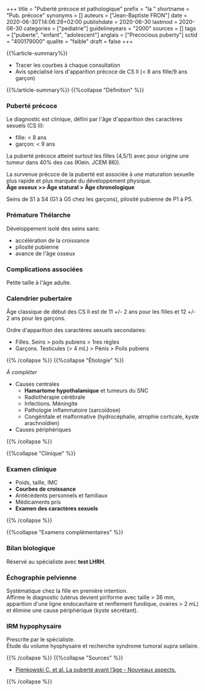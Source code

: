 +++
title = "Puberté précoce et pathologique"
prefix = "la "
shortname = "Pub. précoce"
synonyms = []
auteurs = ["Jean-Baptiste FRON"]
date = 2020-06-30T14:06:29+02:00
publishdate = 2020-06-30
lastmod = 2020-06-30
categories = ["pediatrie"]
guidelineyears = "2000"
sources = []
tags = ["puberte", "enfant", "adolescent"]
anglais = ["Precocious puberty"]
sctid = "400179000"
qualite = "faible"
draft = false
+++

{{%article-summary%}}

- Tracer les courbes à chaque consultation
- Avis spécialisé lors d'apparition précoce de CS II (< 8 ans fille/9 ans garçon)

{{%/article-summary%}}
{{%collapse "Définition" %}}

### Puberté précoce

Le diagnostic est clinique, défini par l'âge d'apparition des caractères sexuels (CS II):

- fille: < 8 ans
- garçon: < 9 ans

La puberté précoce atteint surtout les filles (4,5/1) avec pour origine une tumeur dans 40% des cas (Klein. JCEM 86)).

La survenue précoce de la puberté est associée à une maturation sexuelle plus rapide et plus marquée du développement physique.  
**Âge osseux >> Âge statural > Âge chronologique**

Seins de S1 à S4 (G1 à G5 chez les garçons), pilosité pubienne de P1 à P5.

### Prémature Thélarche

Développement isolé des seins sans:

- accélération de la croissance
- pilosité pubienne
- avance de l'âge osseux

### Complications associées

Petite taille à l'âge adulte.

### Calendrier pubertaire

Âge classique de début des CS II est de 11 +/- 2 ans pour les filles et 12 +/- 2 ans pour les garçons.

Ordre d'apparition des caractères sexuels secondaires:

- Filles. Seins > poils pubiens > 1res règles
- Garçons. Testicules (> 4 mL) > Pénis > Poils pubiens

{{% /collapse %}}
{{%collapse "Étiologie" %}}

*À compléter*

- Causes centrales
  - **Hamartome hypothalamique** et tumeurs du SNC
  - Radiothérapie cérébrale
  - Infections. Méningite
  - Pathologie inflammatoire (sarcoïdose)
  - Congénitale et malformative (hydrocéphalie, atrophie corticale, kyste arachnoïdien)
- Causes périphériques

{{% /collapse %}}

{{%collapse "Clinique" %}}

### Examen clinique

- Poids, taille, IMC
- **Courbes de croissance**
- Antécédents personnels et familiaux
- Médicaments pris
- **Examen des caractères sexuels**

{{% /collapse %}}

{{%collapse "Examens complémentaires" %}}

### Bilan biologique

Réservé au spécialiste avec **test LHRH**.

### Échographie pelvienne

Systématique chez la fille en première intention.  
Affirme le diagnostic (utérus devient piriforme avec taille > 36 mm, apparition d'une ligne endocavitaire et renflement fundique, ovaires > 2 mL) et élimine une cause périphérique (kyste sécrétant).

### IRM hypophysaire

Prescrite par le spécialiste.  
Étude du volume hyophysaire et recherche syndrome tumoral supra sellaire.

{{% /collapse %}}
{{%collapse "Sources" %}}

- [Pienkowski C. et al. La puberté avant l’âge - Nouveaux aspects.](http://www.medecine.ups-tlse.fr/desc/fichiers/Puberte%20precoce.pdf)

{{% /collapse %}}
